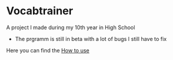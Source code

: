 # Vocabtrainer
A project I made during my 10th year in High School

- The prgramm is still in beta with a lot of bugs I still have to fix

Here you can find the [How to use](HOW_TO_USE.md)
